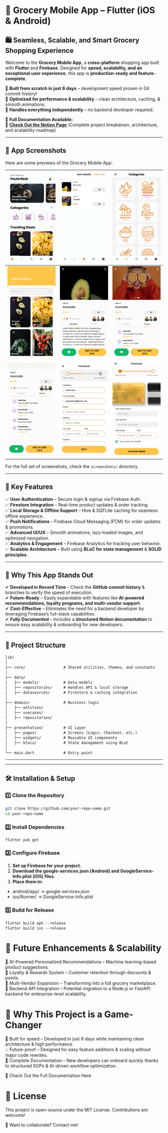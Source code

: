 # 🚀 Grocery Mobile App – Flutter (iOS & Android)

## 🛍️ **Seamless, Scalable, and Smart Grocery Shopping Experience**

Welcome to the **Grocery Mobile App**, a **cross-platform** shopping app built with **Flutter** and **Firebase**. Designed for **speed, scalability, and an exceptional user experience**, this app is **production-ready and feature-complete**.

🔹 **Built from scratch in just 6 days** – development speed proven in Git commit history!  
🔹 **Optimized for performance & scalability** – clean architecture, caching, & smooth animations.  
🔹 **Handles everything independently** – no backend developer required.

📖 **Full Documentation Available:**  
🔗 **[Check Out the Notion Page](https://flannel-debt-4fb.notion.site/DOCS-Future-Improvements-Scalability-Suggestions-18a417bad32e8028997bd07245c08df8?pvs=4)** (Complete project breakdown, architecture, and scalability roadmap)

---

## 📸 App Screenshots

Here are some previews of the Grocery Mobile App:

| ![Screen 1](screenshots/1.jpg) | ![Screen 2](screenshots/2.jpg) | ![Screen 3](screenshots/3.jpg) |
| ------------------------------ | ------------------------------ | ------------------------------ |
| ![Screen 4](screenshots/4.jpg) | ![Screen 5](screenshots/5.jpg) | ![Screen 6](screenshots/6.jpg) |
| ![Screen 7](screenshots/7.jpg) | ![Screen 8](screenshots/8.jpg) | ![Screen 9](screenshots/9.jpg) |

For the full set of screenshots, check the `screenshots/` directory.

---

## 🎯 **Key Features**

✅ **User Authentication** – Secure login & signup via Firebase Auth.  
✅ **Firestore Integration** – Real-time product updates & order tracking.  
✅ **Local Storage & Offline Support** – Hive & SQFLite caching for seamless offline experience.  
✅ **Push Notifications** – Firebase Cloud Messaging (FCM) for order updates & promotions.  
✅ **Advanced UI/UX** – Smooth animations, lazy-loaded images, and optimized navigation.  
✅ **Analytics & Engagement** – Firebase Analytics for tracking user behavior.  
✅ **Scalable Architecture** – Built using **BLoC for state management** & **SOLID principles**.

---

## 🚀 **Why This App Stands Out**

✔ **Developed in Record Time** – Check the **GitHub commit history** & branches to verify the speed of execution.  
✔ **Future-Ready** – Easily expandable with features like **AI-powered recommendations, loyalty programs, and multi-vendor support**.  
✔ **Cost-Effective** – Eliminates the need for a backend developer by leveraging Firebase’s full-stack capabilities.  
✔ **Fully Documented** – Includes a **structured Notion documentation** to ensure easy scalability & onboarding for new developers.

---

## 📂 **Project Structure**

```
lib/
│
├── core/                 # Shared utilities, themes, and constants
│
├── data/
│   ├── models/           # Data models
│   ├── repositories/     # Handles API & local storage
│   ├── datasources/      # Firestore & caching integration
│
├── domain/               # Business logic
│   ├── entities/
│   ├── usecases/
│   ├── repositories/
│
├── presentation/         # UI Layer
│   ├── pages/            # Screens (Login, Checkout, etc.)
│   ├── widgets/          # Reusable UI components
│   ├── blocs/            # State management using BLoC
│
└── main.dart             # Entry point
```

---

---

## 🛠️ **Installation & Setup**

### **1️⃣ Clone the Repository**

```bash
git clone https://github.com/your-repo-name.git
cd your-repo-name
```

### **2️⃣ Install Dependencies**

```
flutter pub get
```

### **3️⃣ Configure Firebase**

1.  **Set up Firebase for your project.**
2.  **Download the google-services.json (Android) and GoogleService-Info.plist (iOS) files.**
3.  **Place them in:**

- android/app/ → google-services.json
- ios/Runner/ → GoogleService-Info.plist

### **5️⃣ Build for Release**

```
flutter build apk --release
flutter build ios --release
```

# 🔗 Future Enhancements & Scalability

📌 AI-Powered Personalized Recommendations – Machine learning-based product suggestions.  
📌 Loyalty & Rewards System – Customer retention through discounts & points.  
📌 Multi-Vendor Expansion – Transforming into a full grocery marketplace.  
📌 Backend API Integration – Potential migration to a Node.js or FastAPI backend for enterprise-level scalability.

# 🌟 Why This Project is a Game-Changer

🚀 Built for speed – Developed in just 6 days while maintaining clean architecture & high performance.  
💡 Future-proof – Designed for easy feature additions & scaling without major code rewrites.  
📖 Complete Documentation – New developers can onboard quickly thanks to structured SOPs & AI-driven workflow optimization.

🎯 Check Out the Full Documentation Here

# 📜 License

This project is open-source under the MIT License. Contributions are welcome!

📧 Want to collaborate? Contact me!
